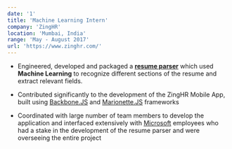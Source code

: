 ```yaml
---
date: '1'
title: 'Machine Learning Intern'
company: 'ZingHR'
location: 'Mumbai, India'
range: 'May - August 2017'
url: 'https://www.zinghr.com/'
---
```


- Engineered, developed and packaged a **[resume parser](https://github.com/Remorax/ZIngHR/tree/master/ml-resume-parser-master)** which used **Machine Learning** to recognize different sections of the resume and extract relevant fields.

- Contributed significantly to the development of the ZingHR Mobile App, built using [Backbone.JS](https://backbonejs.org/) and [Marionette.JS](https://marionettejs.com/) frameworks

- Coordinated with large number of team members to develop the application and interfaced extensively with [Microsoft](http://microsoft.com/) employees who had a stake in the development of the resume parser and were overseeing the entire project
